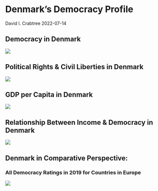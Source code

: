 Denmark’s Democracy Profile
================
David I. Crabtree
2022-07-14

## Democracy in Denmark

![](C:\Users\David\Desktop\PROGRA~1\FILESA~1\CFSS\hw06\reports\DENMAR~1/figure-gfm/Demscore-1.png)<!-- -->

## Political Rights & Civil Liberties in Denmark

![](C:\Users\David\Desktop\PROGRA~1\FILESA~1\CFSS\hw06\reports\DENMAR~1/figure-gfm/Political%20Rights%20&%20Civil%20Libs-1.png)<!-- -->

## GDP per Capita in Denmark

![](C:\Users\David\Desktop\PROGRA~1\FILESA~1\CFSS\hw06\reports\DENMAR~1/figure-gfm/GDP%20per%20Capita-1.png)<!-- -->

## Relationship Between Income & Democracy in Denmark

![](C:\Users\David\Desktop\PROGRA~1\FILESA~1\CFSS\hw06\reports\DENMAR~1/figure-gfm/Income%20&%20Dem-1.png)<!-- -->

## Denmark in Comparative Perspective:

### All Democracy Ratings in 2019 for Countries in Europe

![](C:\Users\David\Desktop\PROGRA~1\FILESA~1\CFSS\hw06\reports\DENMAR~1/figure-gfm/Democracy%20in%20Comparative%20Perspective-1.png)<!-- -->
